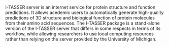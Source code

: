 I-TASSER server is an internet service for protein structure and function
predictions. It allows acedemic users to automatically generate
high-quality predictions of 3D structure and biological function of protein
molecules from their amino acid sequences. The I-TASSER package is a
stand-alone version of the I-TASSER server that differs in some respects in
terms of its workflow, while allowing researchers to use local computing
resources rather than relying on the server provided by the University of
Michigan.
